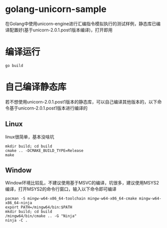 # golang-unicorn-sample
在Golang中使用unicorn-engine进行汇编指令模拟执行的测试样例，静态库已编译配置好(基于unicorn-2.0.1.post1版本编译)，打开即用
# 编译运行
```shell
go build
```
# 自己编译静态库
若不想使用unicorn-2.0.1.post1版本的静态库，可以自己编译其他版本的，以下命令基于unicorn-2.0.1.post1版本进行编译的
## Linux
linux很简单，基本没啥坑
```shell
mkdir build; cd build
cmake .. -DCMAKE_BUILD_TYPE=Release
make
```
## Window
Window环境比较乱，不建议使用基于MSVC的编译，坑很多，建议使用MSYS2编译，打开MSYS2的命令行窗口，输入以下命令即可编译
```shell
pacman -S mingw-w64-x86_64-toolchain mingw-w64-x86_64-cmake mingw-w64-x86_64-ninja
export PATH=/mingw64/bin:$PATH
mkdir build; cd build
/mingw64/bin/cmake .. -G "Ninja"
ninja -C .
```
